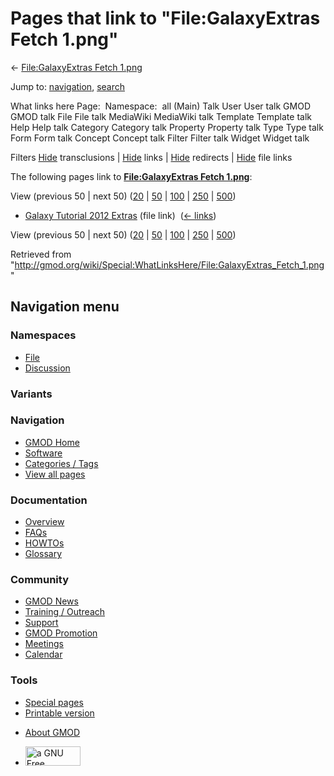 <div id="mw-page-base" class="noprint">

</div>

<div id="mw-head-base" class="noprint">

</div>

<div id="content" class="mw-body" role="main">

<span id="top"></span>

<div id="mw-js-message" style="display:none;">

</div>



# <span dir="auto">Pages that link to "File:GalaxyExtras Fetch 1.png"</span>

<div id="bodyContent">

<div id="contentSub">

← [File:GalaxyExtras Fetch
1.png](/wiki/File:GalaxyExtras_Fetch_1.png "File:GalaxyExtras Fetch 1.png")

</div>

<div id="jump-to-nav" class="mw-jump">

Jump to: [navigation](#mw-navigation), [search](#p-search)

</div>

<div id="mw-content-text">

What links here Page:  Namespace:  all (Main) Talk User User talk GMOD
GMOD talk File File talk MediaWiki MediaWiki talk Template Template talk
Help Help talk Category Category talk Property Property talk Type Type
talk Form Form talk Concept Concept talk Filter Filter talk Widget
Widget talk

Filters
[Hide](/mediawiki/index.php?title=Special:WhatLinksHere/File:GalaxyExtras_Fetch_1.png&hidetrans=1 "Special:WhatLinksHere/File:GalaxyExtras Fetch 1.png")
transclusions \|
[Hide](/mediawiki/index.php?title=Special:WhatLinksHere/File:GalaxyExtras_Fetch_1.png&hidelinks=1 "Special:WhatLinksHere/File:GalaxyExtras Fetch 1.png")
links \|
[Hide](/mediawiki/index.php?title=Special:WhatLinksHere/File:GalaxyExtras_Fetch_1.png&hideredirs=1 "Special:WhatLinksHere/File:GalaxyExtras Fetch 1.png")
redirects \|
[Hide](/mediawiki/index.php?title=Special:WhatLinksHere/File:GalaxyExtras_Fetch_1.png&hideimages=1 "Special:WhatLinksHere/File:GalaxyExtras Fetch 1.png")
file links

The following pages link to **[File:GalaxyExtras Fetch
1.png](/wiki/File:GalaxyExtras_Fetch_1.png "File:GalaxyExtras Fetch 1.png")**:

View (previous 50 \| next 50)
([20](/mediawiki/index.php?title=Special:WhatLinksHere/File:GalaxyExtras_Fetch_1.png&limit=20 "Special:WhatLinksHere/File:GalaxyExtras Fetch 1.png")
\|
[50](/mediawiki/index.php?title=Special:WhatLinksHere/File:GalaxyExtras_Fetch_1.png&limit=50 "Special:WhatLinksHere/File:GalaxyExtras Fetch 1.png")
\|
[100](/mediawiki/index.php?title=Special:WhatLinksHere/File:GalaxyExtras_Fetch_1.png&limit=100 "Special:WhatLinksHere/File:GalaxyExtras Fetch 1.png")
\|
[250](/mediawiki/index.php?title=Special:WhatLinksHere/File:GalaxyExtras_Fetch_1.png&limit=250 "Special:WhatLinksHere/File:GalaxyExtras Fetch 1.png")
\|
[500](/mediawiki/index.php?title=Special:WhatLinksHere/File:GalaxyExtras_Fetch_1.png&limit=500 "Special:WhatLinksHere/File:GalaxyExtras Fetch 1.png"))

- [Galaxy Tutorial 2012
  Extras](/wiki/Galaxy_Tutorial_2012_Extras "Galaxy Tutorial 2012 Extras")
  (file link) ‎ <span class="mw-whatlinkshere-tools">([←
  links](/mediawiki/index.php?title=Special:WhatLinksHere&target=Galaxy+Tutorial+2012+Extras "Special:WhatLinksHere"))</span>

View (previous 50 \| next 50)
([20](/mediawiki/index.php?title=Special:WhatLinksHere/File:GalaxyExtras_Fetch_1.png&limit=20 "Special:WhatLinksHere/File:GalaxyExtras Fetch 1.png")
\|
[50](/mediawiki/index.php?title=Special:WhatLinksHere/File:GalaxyExtras_Fetch_1.png&limit=50 "Special:WhatLinksHere/File:GalaxyExtras Fetch 1.png")
\|
[100](/mediawiki/index.php?title=Special:WhatLinksHere/File:GalaxyExtras_Fetch_1.png&limit=100 "Special:WhatLinksHere/File:GalaxyExtras Fetch 1.png")
\|
[250](/mediawiki/index.php?title=Special:WhatLinksHere/File:GalaxyExtras_Fetch_1.png&limit=250 "Special:WhatLinksHere/File:GalaxyExtras Fetch 1.png")
\|
[500](/mediawiki/index.php?title=Special:WhatLinksHere/File:GalaxyExtras_Fetch_1.png&limit=500 "Special:WhatLinksHere/File:GalaxyExtras Fetch 1.png"))

</div>

<div class="printfooter">

Retrieved from
"<http://gmod.org/wiki/Special:WhatLinksHere/File:GalaxyExtras_Fetch_1.png>"

</div>

<div id="catlinks" class="catlinks catlinks-allhidden">

</div>

<div class="visualClear">

</div>

</div>

</div>

<div id="mw-navigation">

## Navigation menu

<div id="mw-head">



<div id="left-navigation">

<div id="p-namespaces" class="vectorTabs" role="navigation"
aria-labelledby="p-namespaces-label">

### Namespaces

- <span id="ca-nstab-image"><a href="/wiki/File:GalaxyExtras_Fetch_1.png" accesskey="c"
  title="View the file page [c]">File</a></span>
- <span id="ca-talk"><a
  href="/mediawiki/index.php?title=File_talk:GalaxyExtras_Fetch_1.png&amp;action=edit&amp;redlink=1"
  accesskey="t"
  title="Discussion about the content page [t]">Discussion</a></span>

</div>

<div id="p-variants" class="vectorMenu emptyPortlet" role="navigation"
aria-labelledby="p-variants-label">

### 

### Variants[](#)

<div class="menu">

</div>

</div>

</div>

<div id="right-navigation">





</div>



</div>

</div>

</div>

<div id="mw-panel">

<div id="p-logo" role="banner">

<a href="/wiki/Main_Page"
style="background-image: url(http://gmod.org/images/GMOD-cogs.png);"
title="Visit the main page"></a>

</div>

<div id="p-Navigation" class="portal" role="navigation"
aria-labelledby="p-Navigation-label">

### Navigation

<div class="body">

- <span id="n-GMOD-Home">[GMOD Home](/wiki/Main_Page)</span>
- <span id="n-Software">[Software](/wiki/GMOD_Components)</span>
- <span id="n-Categories-.2F-Tags">[Categories /
  Tags](/wiki/Categories)</span>
- <span id="n-View-all-pages">[View all
  pages](/wiki/Special:AllPages)</span>

</div>

</div>

<div id="p-Documentation" class="portal" role="navigation"
aria-labelledby="p-Documentation-label">

### Documentation

<div class="body">

- <span id="n-Overview">[Overview](/wiki/Overview)</span>
- <span id="n-FAQs">[FAQs](/wiki/Category:FAQ)</span>
- <span id="n-HOWTOs">[HOWTOs](/wiki/Category:HOWTO)</span>
- <span id="n-Glossary">[Glossary](/wiki/Glossary)</span>

</div>

</div>

<div id="p-Community" class="portal" role="navigation"
aria-labelledby="p-Community-label">

### Community

<div class="body">

- <span id="n-GMOD-News">[GMOD News](/wiki/GMOD_News)</span>
- <span id="n-Training-.2F-Outreach">[Training /
  Outreach](/wiki/Training_and_Outreach)</span>
- <span id="n-Support">[Support](/wiki/Support)</span>
- <span id="n-GMOD-Promotion">[GMOD
  Promotion](/wiki/GMOD_Promotion)</span>
- <span id="n-Meetings">[Meetings](/wiki/Meetings)</span>
- <span id="n-Calendar">[Calendar](/wiki/Calendar)</span>

</div>

</div>

<div id="p-tb" class="portal" role="navigation"
aria-labelledby="p-tb-label">

### Tools

<div class="body">

- <span id="t-specialpages"><a href="/wiki/Special:SpecialPages" accesskey="q"
  title="A list of all special pages [q]">Special pages</a></span>
- <span id="t-print"><a
  href="/mediawiki/index.php?title=Special:WhatLinksHere/File:GalaxyExtras_Fetch_1.png&amp;printable=yes"
  rel="alternate" accesskey="p"
  title="Printable version of this page [p]">Printable version</a></span>

</div>

</div>

</div>

</div>

<div id="footer" role="contentinfo">

- <span id="footer-places-about">[About
  GMOD](/wiki/GMOD:About "GMOD:About")</span>

<!-- -->

- <span id="footer-copyrightico">[<img src="http://www.gnu.org/graphics/gfdl-logo-small.png" width="88"
  height="31" alt="a GNU Free Documentation License" />](http://www.gnu.org/licenses/fdl-1.3.html)</span>




</div>

